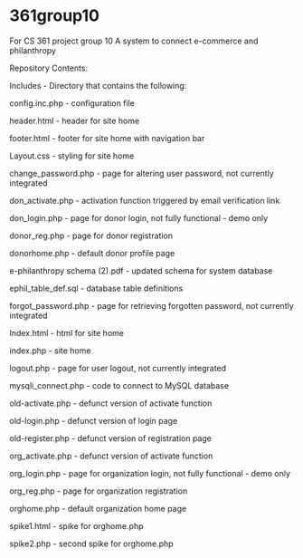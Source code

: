 # 361group10
For CS 361 project group 10
A system to connect e-commerce and philanthropy

Repository Contents: 

Includes - Directory that contains the following: 

  config.inc.php  - configuration file
  
  header.html  - header for site home 
  
  footer.html - footer for site home with navigation bar
  
  Layout.css - styling for site home


change_password.php - page for altering user password, not currently integrated

don_activate.php - activation function triggered by email verification link

don_login.php - page for donor login, not fully functional - demo only

donor_reg.php - page for donor registration

donorhome.php - default donor profile page

e-philanthropy schema (2).pdf - updated schema for system database

ephil_table_def.sql - database table definitions

forgot_password.php	 - page for retrieving forgotten password, not currently integrated

Index.html - html for site home

index.php - site home

logout.php - page for user logout, not currently integrated

mysqli_connect.php - code to connect to MySQL database

old-activate.php - defunct version of activate function

old-login.php	-  defunct version of login page

old-register.php -  defunct version of registration page	

org_activate.php -  defunct version of activate function

org_login.php	 -  page for organization login, not fully functional - demo only

org_reg.php - page for organization registration 

orghome.php	- default organization home page

spike1.html - spike for orghome.php

spike2.php - second spike for orghome.php
